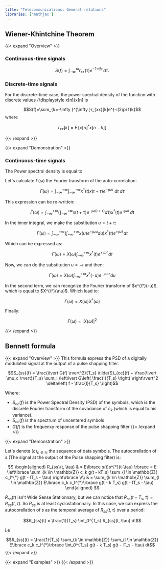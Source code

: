 ```yaml
---
title: "Telecommunications: General relations"
libraries: ['mathjax']
---
```


## Wiener-Khintchine Theorem

{{< expand "Overview" >}}

### Continuous-time signals
$${\displaystyle S(f)=\int_{-\infty }^{\infty }r_{xx}(\tau )e^{-2\pi if\tau }\,d\tau .}$$

### Discrete-time signals
For the discrete-time case, the power spectral density of the function with discrete values {\displaystyle x[n]}x[n] is

$$S(f)=\sum_{k=-\infty }^{\infty }r_{xx}[k]e^{-i(2\pi f)k}$$
where

$$r_{xx}[k] = \operatorname{E} \left[ x[n]^{*}x[n-k] \right]$$

{{< /expand >}}


{{< expand "Demonstration" >}}

### Continuous-time signals

The Power spectral density is equal to 

Let's calculate $\Gamma (\omega )$ the Fourier transform of the auto-correlation:

$$\Gamma (\omega )=\int_{-\infty }^{+\infty }\int_{-\infty }^{+\infty }x^{*}(t)x(t+\tau )e^{-\jmath \omega \tau } \ dt \ d\tau$$

This expression can be re-written:

$$\Gamma (\omega )=\int _{-\infty }^{+\infty }\left(\int _{-\infty }^{+\infty }x(t+\tau )e^{-\jmath \omega (t+\tau )}d\tau \right)x^{*}(t)e^{+\jmath \omega t}\,dt$$

In the inner integral, we make the substitution $u=t+\tau$:

$$\Gamma (\omega )=\int _{-\infty }^{+\infty }\left(\int _{-\infty }^{+\infty }x(u)e^{-\jmath \omega u}du\right)x^{*}(t)e^{+\jmath \omega t}\,dt$$

Which can be expressed as:

$$\Gamma (\omega )=X(\omega )\int _{-\infty }^{+\infty }x^{*}(t)e^{+\jmath \omega t}\,dt$$

Now, we can do the substitution $u=-t$ and then:

$$\Gamma (\omega )=X(\omega )\int _{-\infty }^{+\infty }x^{*}(-u)e^{-\jmath \omega u}\,du$$

In the second term, we can recognize the Fourier transform of $x^{\*}(-u)$, which is equal to $X^{\*}(\nu)$. Which lead to:

$$\Gamma (\omega )=X(\omega )X^{*}(\omega )$$

Finally:

$$\Gamma (\omega) = |X(\omega )|^{2}$$

{{< /expand >}}

## Bennett formula

{{< expand "Overview" >}}
This formula express the PSD of a digitally modulated signal at the output of a pulse shapping filter.

$$S_{ss}(f) = \frac{\lvert G(f) \rvert^2}{T_s} \tilde{S}_{cc}(f) + \frac{\lvert \mu_c \rvert}{T_s} \sum_l \left\lvert G\left( \frac{l}{T_s} \right) \right\rvert^2 \delta\left( f - \frac{l}{T_s} \right)$$

Where:

- $S_{cc}(f)$ is the Power Spectral Density (PSD) of the symbols, which is the discrete Fourier transform of the covariance of $c_k$ (which is equal to his variance).
- $\tilde{S}_{cc}(f)$ is the spectrum of uncentered symbols
- $G(f)$ is the frequenxy response of the pulse shapping filter
{{< /expand >}}

{{< expand "Demonstration" >}}

Let's denote $(c)_{n \in \mathbb{N}}$ the sequence of data symbols. The autocorellation of $s$ (The signal at the output of the Pulse shapping filter) is:

$$
\begin{aligned}
R_{ss}(t, \tau) & = E\lbrace s(t)s^{*}(t-\tau) \rbrace = E \left\lbrace \sum_{k \in \mathbb{Z}} c_k g(t - kT_s) \sum_{l \in \mathbb{Z}} c_l^{*} g(t - lT_s - \tau) \right\rbrace \\\\
& = \sum_{k \in \mathbb{Z}} \sum_{l \in \mathbb{Z}} E\lbrace c_k c_l^{*}\rbrace  g(t - k T_s) g(t - lT_s - \tau)
\end{aligned}
$$

$R_{ss}(t)$ isn't Wide Sense Stationnary, but we can notice that $R_{ss}(t + T_s, \tau) = R_{ss}(t, \tau)$. So $R_{ss}$ is at least cyclostationnary. In this case, we can express the autocorellation of $s$ as the temporal average of $R_{ss}(t, \tau)$ over a period:

$$R_{ss}(t) = \frac{1}{T_s} \int_0^{T_s} R_{ss}(t, \tau) dt$$

i.e

$$R_{ss}(t) = \frac{1}{T_s} \sum_{k \in \mathbb{Z}} \sum_{l \in \mathbb{Z}} E\lbrace c_k c_l^{*}\rbrace \int_0^{T_s} g(t - k T_s) g(t - lT_s - \tau) dt$$
{{< /expand >}}

{{< expand "Examples" >}}
{{< /expand >}}